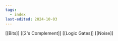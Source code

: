 ```yaml
---
tags:
  - index
last-edited: 2024-10-03
---
```

[[Bits]]
[[2's Complement]]
[[Logic Gates]]
[[Noise]]